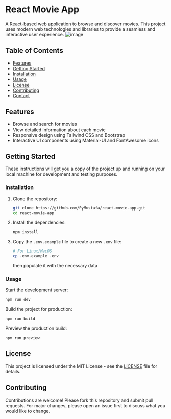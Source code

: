 # React Movie App

A React-based web application to browse and discover movies. This project uses modern web technologies and libraries to provide a seamless and interactive user experience.
![image](https://github.com/user-attachments/assets/08a7f9d9-47e5-4142-a417-bb49750272e8)

## Table of Contents
- [Features](#features)
- [Getting Started](#getting-started)
- [Installation](#installation)
- [Usage](#usage)
- [License](#license)
- [Contributing](#contributing)
- [Contact](#contact)


## Features
- Browse and search for movies
- View detailed information about each movie
- Responsive design using Tailwind CSS and Bootstrap
- Interactive UI components using Material-UI and FontAwesome icons

## Getting Started

These instructions will get you a copy of the project up and running on your local machine for development and testing purposes.

### Installation

1. Clone the repository:
   ```sh
   git clone https://github.com/PyMustafa/react-movie-app.git
   cd react-movie-app
   ```

2. Install the dependencies:
   ```sh
   npm install
   ```
3. Copy the `.env.example` file to create a new `.env` file:

   ```sh
   # For Linux/MacOS
   cp .env.example .env
   ```
   then populate it with the necessary data

### Usage

Start the development server:
```sh
npm run dev
```

Build the project for production:
```sh
npm run build
```

Preview the production build:
```sh
npm run preview
```

## License

This project is licensed under the MIT License - see the [LICENSE](LICENSE) file for details.


## Contributing

Contributions are welcome! Please fork this repository and submit pull requests. For major changes, please open an issue first to discuss what you would like to change.


